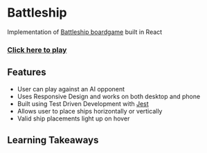 # Battleship

Implementation of [Battleship boardgame](https://en.wikipedia.org/wiki/Battleship_(game)) built in React

### [Click here to play](https://bboylen.github.io/battleship/)

## Features

- User can play against an AI opponent
- Uses Responsive Design and works on both desktop and phone
- Built using Test Driven Development with [Jest](https://jestjs.io/)
- Allows user to place ships horizontally or vertically
- Valid ship placements light up on hover

## Learning Takeaways


